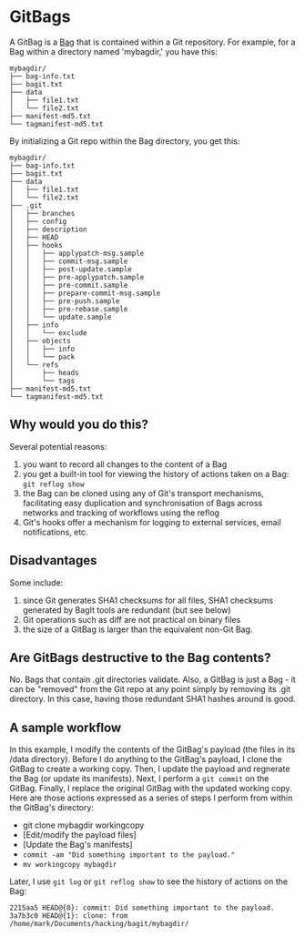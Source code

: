 # GitBags

A GitBag is a [Bag](https://tools.ietf.org/html/draft-kunze-bagit-05) that is contained within a Git repository. For example, for a Bag within a directory named 'mybagdir,' you have this:

```
mybagdir/
├── bag-info.txt
├── bagit.txt
├── data
│   ├── file1.txt
│   └── file2.txt
├── manifest-md5.txt
└── tagmanifest-md5.txt
```
By initializing a Git repo within the Bag directory, you get this:

```
mybagdir/
├── bag-info.txt
├── bagit.txt
├── data
│   ├── file1.txt
│   └── file2.txt
├── .git
│   ├── branches
│   ├── config
│   ├── description
│   ├── HEAD
│   ├── hooks
│   │   ├── applypatch-msg.sample
│   │   ├── commit-msg.sample
│   │   ├── post-update.sample
│   │   ├── pre-applypatch.sample
│   │   ├── pre-commit.sample
│   │   ├── prepare-commit-msg.sample
│   │   ├── pre-push.sample
│   │   ├── pre-rebase.sample
│   │   └── update.sample
│   ├── info
│   │   └── exclude
│   ├── objects
│   │   ├── info
│   │   └── pack
│   └── refs
│       ├── heads
│       └── tags
├── manifest-md5.txt
└── tagmanifest-md5.txt
```

## Why would you do this?

Several potential reasons:

1. you want to record all changes to the content of a Bag
1. you get a built-in tool for viewing the history of actions taken on a Bag: `git reflog show`
1. the Bag can be cloned using any of Git's transport mechanisms, facilitating easy duplication and synchronisation of Bags across networks and tracking of workflows using the reflog
1. Git's hooks offer a mechanism for logging to external services, email notifications, etc.

## Disadvantages

Some include:

1. since Git generates SHA1 checksums for all files, SHA1 checksums generated by BagIt tools are redundant (but see below)
2. Git operations such as diff are not practical on binary files
3. the size of a GitBag is larger than the equivalent non-Git Bag.

## Are GitBags destructive to the Bag contents?

No. Bags that contain .git directories validate. Also, a GitBag is just a Bag - it can be "removed" from the Git repo at any point simply by removing its .git directory. In this case, having those redundant SHA1 hashes around is good. 

## A sample workflow

In this example, I modify the contents of the GitBag's payload (the files in its /data directory). Before I do anything to the GitBag's payload, I clone the GitBag to create a working copy. Then, I update the payload and regnerate the Bag (or update its manifests). Next, I perform a `git commit` on the GitBag. Finally, I replace the original GitBag with the updated working copy. Here are those actions expressed as a series of steps I perform from within the GitBag's directory:

* git clone mybagdir workingcopy
* [Edit/modify the payload files]
* [Update the Bag's manifests]
* `commit -am "Did something important to the payload."`
* `mv workingcopy mybagdir`

Later, I use `git log` or `git reflog show` to see the history of actions on the Bag:

```
2215aa5 HEAD@{0}: commit: Did something important to the payload.
3a7b3c0 HEAD@{1}: clone: from /home/mark/Documents/hacking/bagit/mybagdir/
```
